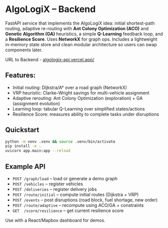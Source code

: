 # AlgoLogiX – Backend

FastAPI service that implements the AlgoLogiX idea: initial shortest-path routing, adaptive re-routing with **Ant Colony Optimization (ACO)** and **Genetic Algorithm (GA)** heuristics, a simple **Q-Learning** feedback loop, and a **Resilience Score**. Uses **NetworkX** for graph ops. Includes a lightweight in-memory state store and clean modular architecture so users can swap components later.

URL to Backend - [algologix-api.vercel.app/](https://algologix-api.vercel.app/)

## Features:

- Initial routing: Dijkstra/A\* over a road graph (NetworkX)
- VRP heuristic: Clarke–Wright savings for multi-vehicle assignment
- Adaptive rerouting: Ant Colony Optimization (exploration) + GA (assignment evolution)
- Learning loop: tabular Q-Learning over simplified states/actions
- Resilience Score: measures ability to complete tasks under disruptions

## Quickstart

```bash
python -m venv .venv && source .venv/bin/activate
pip install -e .
uvicorn app.main:app --reload
```

## Example API

- `POST /graph/load` – load or generate a demo graph
- `POST /vehicles` – register vehicles
- `POST /deliveries` – register delivery jobs
- `POST /route/initial` – compute initial routes (Dijkstra + VRP)
- `POST /events` – post disruptions (road block, fuel shortage, new order)
- `POST /route/adaptive` – recompute using ACO/GA + constraints
- `GET  /score/resilience` – get current resilience score

Use with a React/Mapbox dashboard for demos.
